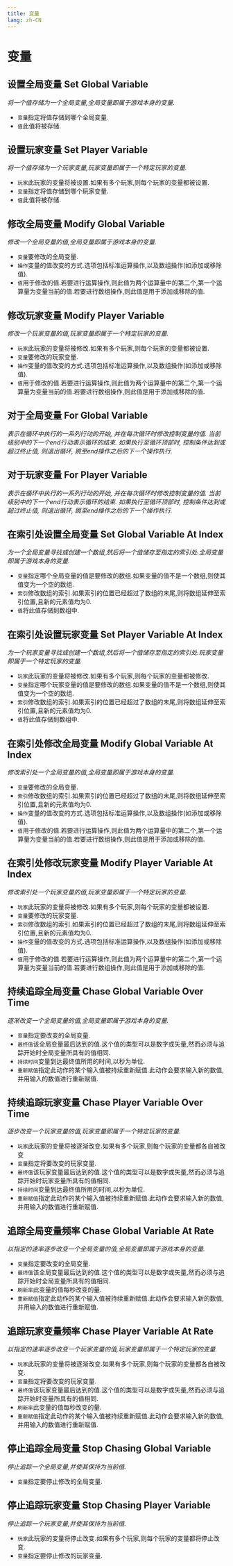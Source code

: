 ```yaml
---
title: 变量
lang: zh-CN
---
```


# 变量

## 设置全局变量    Set Global Variable

_将一个值存储为一个全局变量,全局变量即属于游戏本身的变量._

- `变量`指定将值存储到哪个全局变量.
- `值`此值将被存储.



## 设置玩家变量    Set Player Variable

_将一个值存储为一个玩家变量,玩家变量即属于一个特定玩家的变量._

- `玩家`此玩家的变量将被设置.如果有多个玩家,则每个玩家的变量都被设置.
- `变量`指定将值存储到哪个玩家变量.
- `值`此值将被存储.




## 修改全局变量    Modify Global Variable

_修改一个全局变量的值,全局变量即属于游戏本身的变量._

- `变量`要修改的全局变量.
- `操作`变量的值改变的方式.选项包括标准运算操作,以及数组操作(如添加或移除值).
- `值`用于修改的值.若要进行运算操作,则此值为两个运算量中的第二个,第一个运算量为变量当前的值.若要进行数组操作,则此值是用于添加或移除的值.



## 修改玩家变量    Modify Player Variable
_修改一个玩家变量的值,玩家变量即属于一个特定玩家的变量._

- `玩家`此玩家的变量将被修改.如果有多个玩家,则每个玩家的变量都被设置.
- `变量`要修改的玩家变量.
- `操作`变量的值改变的方式.选项包括标准运算操作,以及数组操作(如添加或移除值).
- `值`用于修改的值.若要进行运算操作,则此值为两个运算量中的第二个,第一个运算量为变量当前的值.若要进行数组操作,则此值是用于添加或移除的值.



## 对于全局变量    For Global Variable

_表示在循环中执行的一系列行动的开始, 并在每次循环时修改控制变量的值. 当前级别中的下一个end行动表示循环的结束. 如果执行至循环顶部时, 控制条件达到或超过终止值, 则退出循环, 跳至end操作之后的下一个操作执行._



## 对于玩家变量    For Player Variable

_表示在循环中执行的一系列行动的开始, 并在每次循环时修改控制变量的值. 当前级别中的下一个end行动表示循环的结束. 如果执行至循环顶部时, 控制条件达到或超过终止值, 则退出循环, 跳至end操作之后的下一个操作执行._



## 在索引处设置全局变量    Set Global Variable At Index

_为一个全局变量寻找或创建一个数组,然后将一个值储存至指定的索引处.全局变量即属于游戏本身的变量._

- `变量`指定哪个全局变量的值是要修改的数组.如果变量的值不是一个数组,则使其值变为一个空的数组.
- `索引`修改数组的索引.如果索引的位置已经超过了数组的末尾,则将数组延伸至索引位置,且新的元素值均为0.
- `值`将此值存储到数组中.



## 在索引处设置玩家变量    Set Player Variable At Index

_为一个玩家变量寻找或创建一个数组,然后将一个值储存至指定的索引处.玩家变量即属于一个特定玩家的变量._

- `玩家`此玩家的变量将被修改.如果有多个玩家,则每个玩家的变量都被修改.
- `变量`指定哪个玩家变量的值是要修改的数组.如果变量的值不是一个数组,则使其值变为一个空的数组.
- `索引`修改数组的索引.如果索引的位置已经超过了数组的末尾,则将数组延伸至索引位置,且新的元素值均为0.
- `值`将此值存储到数组中.



## 在索引处修改全局变量    Modify Global Variable At Index

_修改索引处一个全局变量的值,全局变量即属于游戏本身的变量._

- `变量`要修改的全局变量.
- `索引`修改数组的索引.如果索引的位置已经超过了数组的末尾,则将数组延伸至索引位置,且新的元素值均为0.
- `操作`变量的值改变的方式.选项包括标准运算操作,以及数组操作(如添加或移除值).
- `值`用于修改的值.若要进行运算操作,则此值为两个运算量中的第二个,第一个运算量为变量当前的值.若要进行数组操作,则此值是用于添加或移除的值.



## 在索引处修改玩家变量    Modify Player Variable At Index
_修改索引处一个玩家变量的值,玩家变量即属于一个特定玩家的变量._

- `玩家`此玩家的变量将被修改.如果有多个玩家,则每个玩家的变量都被设置.
- `变量`要修改的玩家变量.
- `索引`修改数组的索引.如果索引的位置已经超过了数组的末尾,则将数组延伸至索引位置,且新的元素值均为0.
- `操作`变量的值改变的方式.选项包括标准运算操作,以及数组操作(如添加或移除值).
- `值`用于修改的值.若要进行运算操作,则此值为两个运算量中的第二个,第一个运算量为变量当前的值.若要进行数组操作,则此值是用于添加或移除的值.



## 持续追踪全局变量    Chase Global Variable Over Time

_逐渐改变一个全局变量的值,全局变量即属于游戏本身的变量._

- `变量`指定要改变的全局变量.
- `最终值`该全局变量最后达到的值.这个值的类型可以是数字或矢量,然而必须与追踪开始时全局变量所具有的值相同.
- `持续时间`变量到达最终值所用的时间,以秒为单位.
- `重新赋值`指定此动作的某个输入值被持续重新赋值.此动作会要求输入新的数值,并用输入的数值进行重新赋值.



## 持续追踪玩家变量    Chase Player Variable Over Time

_逐步改变一个玩家变量的值,玩家变量即属于一个特定玩家的变量._<br /> 

- `玩家`此玩家的变量将被逐渐改变.如果有多个玩家,则每个玩家的变量都各自被改变
- `变量`指定将要改变的玩家变量.
- `最终值`该玩家变量最后达到的值.这个值的类型可以是数字或矢量,然而必须与追踪开始时玩家变量所具有的值相同.
- `持续时间`变量到达最终值所用的时间,以秒为单位.
- `重新赋值`指定此动作的某个输入值被持续重新赋值.此动作会要求输入新的数值,并用输入的数值进行重新赋值.



## 追踪全局变量频率    Chase Global Variable At Rate

_以指定的速率逐步改变一个全局变量的值,全局变量即属于游戏本身的变量._

- `变量`指定要改变的全局变量.
- `最终值`该全局变量最后达到的值.这个值的类型可以是数字或矢量,然而必须与追踪开始时全局变量所具有的值相同.
- `刷新率`此变量的值每秒改变的量.
- `重新赋值`指定此动作的某个输入值被持续重新赋值.此动作会要求输入新的数值,并用输入的数值进行重新赋值.



## 追踪玩家变量频率    Chase Player Variable At Rate

_以指定的速率逐步改变一个玩家变量的值,玩家变量即属于一个特定玩家的变量._

- `玩家`此玩家的变量将被逐渐改变.如果有多个玩家,则每个玩家的变量都各自被改变.
- `变量`指定将要改变的玩家变量.
- `最终值`该玩家变量最后达到的值.这个值的类型可以是数字或矢量,然而必须与追踪开始时变量所具有的值相同.
- `刷新率`此变量的值每秒改变的量.
- `重新赋值`指定此动作的某个输入值被持续重新赋值.此动作会要求输入新的数值,并用输入的数值进行重新赋值.



## 停止追踪全局变量    Stop Chasing Global Variable

_停止追踪一个全局变量,并使其保持为当前值._

- `变量`指定要停止修改的全局变量.



## 停止追踪玩家变量    Stop Chasing Player Variable

_停止追踪一个玩家变量,并使其保持为当前值._

- `玩家`此玩家的变量将停止改变.如果有多个玩家,则每个玩家的变量都将停止改变.
- `变量`指定要停止修改的玩家变量.
